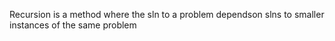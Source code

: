 Recursion is a method where the sln to a problem dependson slns to smaller instances of the same problem
